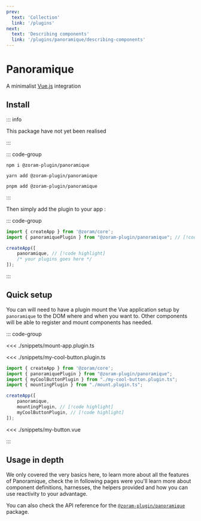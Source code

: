 ```yaml
---
prev:
  text: 'Collection'
  link: '/plugins'
next:
  text: 'Describing components'
  link: '/plugins/panoramique/describing-components'
---
```


# Panoramique

A minimalist [Vue.js](https://vuejs.org/) integration

## Install

::: info

This package have not yet been realised

:::

::: code-group

```shell:no-line-numbers [npm]
npm i @zoram-plugin/panoramique
```

```shell:no-line-numbers [yarn]
yarn add @zoram-plugin/panoramique
```

```shell:no-line-numbers [pnpm]
pnpm add @zoram-plugin/panoramique
```

:::

Then simply add the plugin to your app :

::: code-group

```ts [my-app.ts]
import { createApp } from '@zoram/core';
import { panoramiquePlugin } from "@zoram-plugin/panoramique"; // [!code highlight]

createApp([
	panoramique, // [!code highlight]
	/* your plugins goes here */
]);
```

:::

## Quick setup

You can will need to have a plugin mount the Vue application setup by
`panoramique` to the DOM where and when you want to. Other components will be
able to register and mount components has needed.

::: code-group

<<< ./snippets/mount-app.plugin.ts

<<< ./snippets/my-cool-button.plugin.ts

```ts [my-app.ts]
import { createApp } from '@zoram/core';
import { panoramiquePlugin } from "@zoram-plugin/panoramique";
import { myCoolButtonPlugin } from "./my-cool-button.plugin.ts";
import { mountingPlugin } from "./mount.plugin.ts";

createApp([
	panoramique,
	mountingPlugin, // [!code highlight]
	myCoolButtonPlugin, // [!code highlight]
]);
```

<<< ./snippets/my-button.vue

:::

## Usage in depth

We only covered the very basics here, to learn more about all the features of
Panoramique, check the in following pages were you'll learn more about component
definitions, harnesses, the helpers provided and how you can use reactivity to
your advantage.

You can also check the API reference for the
[`@zoram-plugin/panoramique`](/api-reference/panoramique) package.